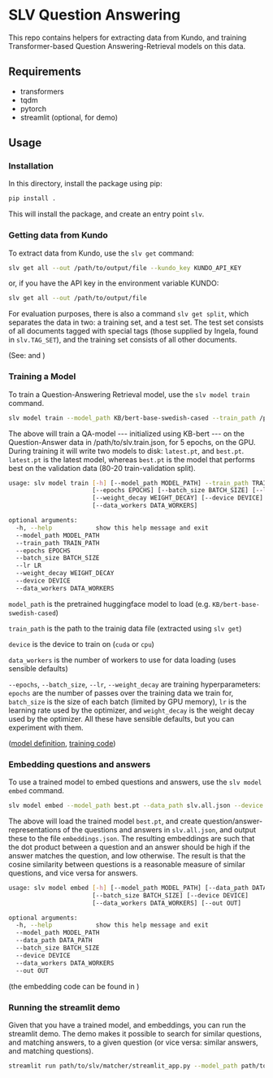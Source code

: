 # SLV Question Answering

This repo contains helpers for extracting data from Kundo, and training Transformer-based Question Answering-Retrieval models on this data.

## Requirements

- transformers
- tqdm
- pytorch
- streamlit (optional, for demo)

## Usage

### Installation 

In this directory, install the package using pip: 

```bash
pip install . 
```

This will install the package, and create an entry point `slv`.

### Getting data from Kundo

To extract data from Kundo, use the `slv get` command: 

```bash
slv get all --out /path/to/output/file --kundo_key KUNDO_API_KEY
```

or, if you have the API key in the environment variable KUNDO: 

```bash
slv get all --out /path/to/output/file
```

For evaluation purposes, there is also a command `slv get split`, which separates the data in two: a training set, and a test set. The test set consists of all documents tagged with special tags (those supplied by Ingela, found in `slv.TAG_SET`), and the training set consists of all other documents.

(See: [](slv/kundo.py) and [](slv/__main__.py))

### Training a Model

To train a Question-Answering Retrieval model, use the `slv model train` command.

```bash
slv model train --model_path KB/bert-base-swedish-cased --train_path /path/to/slv.train.json --epochs 5 --device cuda
```

The above will train a QA-model --- initialized using KB-bert --- on the Question-Answer data in /path/to/slv.train.json, for 5 epochs, on the GPU. During training it will write two models to disk: `latest.pt`, and `best.pt`. `latest.pt` is the latest model, whereas `best.pt` is the model that performs best on the validation data (80-20 train-validation split).


```bash
usage: slv model train [-h] [--model_path MODEL_PATH] --train_path TRAIN_PATH              
                       [--epochs EPOCHS] [--batch_size BATCH_SIZE] [--lr LR]
                       [--weight_decay WEIGHT_DECAY] [--device DEVICE]
                       [--data_workers DATA_WORKERS]

optional arguments:
  -h, --help            show this help message and exit
  --model_path MODEL_PATH
  --train_path TRAIN_PATH
  --epochs EPOCHS
  --batch_size BATCH_SIZE
  --lr LR
  --weight_decay WEIGHT_DECAY
  --device DEVICE
  --data_workers DATA_WORKERS
```

`model_path` is the pretrained huggingface model to load (e.g. `KB/bert-base-swedish-cased`)

`train_path` is the path to the trainig data file (extracted using `slv get`)

`device` is the device to train on (`cuda` or `cpu`)

`data_workers` is the number of workers to use for data loading (uses sensible defaults)

`--epochs`, `--batch_size`, `--lr`, `--weight_decay` are training hyperparameters: `epochs` are the number of passes over the training data we train for, `batch_size` is the size of each batch (limited by GPU memory), `lr` is the learning rate used by the optimizer, and `weight_decay` is the weight decay used by the optimizer. All these have sensible defaults, but you can experiment with them. 

([model definition](slv/matcher/model.py), [training code](slv/matcher/trainer.py))

### Embedding questions and answers

To use a trained model to embed questions and answers, use the `slv model embed` command. 

```bash
slv model embed --model_path best.pt --data_path slv.all.json --device cuda --out embeddings.json
```

The above will load the trained model `best.pt`, and create question/answer-representations of the questions and answers in `slv.all.json`, and output these to the file `embeddings.json`.
The resulting embeddings are such that the dot product between a question and an answer should be high if the answer matches the question, and low otherwise. The result is that the 
cosine similarity between questions is a reasonable measure of similar questions, and vice versa for answers. 

```bash
usage: slv model embed [-h] [--model_path MODEL_PATH] [--data_path DATA_PATH]
                       [--batch_size BATCH_SIZE] [--device DEVICE]
                       [--data_workers DATA_WORKERS] [--out OUT]

optional arguments:
  -h, --help            show this help message and exit
  --model_path MODEL_PATH
  --data_path DATA_PATH
  --batch_size BATCH_SIZE
  --device DEVICE
  --data_workers DATA_WORKERS
  --out OUT
```

(the embedding code can be found in [](slv/matcher/embed.py))

### Running the streamlit demo

Given that you have a trained model, and embeddings, you can run the streamlit demo. The demo makes it possible to search for similar questions, and matching answers, to a given question (or vice versa: similar answers, and matching questions).

```bash
streamlit run path/to/slv/matcher/streamlit_app.py --model_path path/to/model.pt --embeddings path/to/embeddings.json
```
